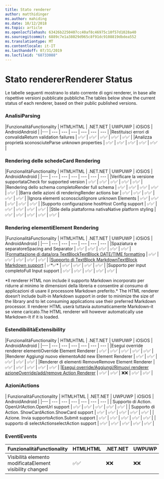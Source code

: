 ```yaml
---
title: Stato renderer
author: matthidinger
ms.author: mahiding
ms.date: 10/12/2018
ms.topic: article
ms.openlocfilehash: 63426b2250407cc40af8c46975c10f57d1028a40
ms.sourcegitcommit: 6889c7e1a38029d965c8f91dc9108819dbdea552
ms.translationtype: MT
ms.contentlocale: it-IT
ms.lasthandoff: 07/31/2019
ms.locfileid: "68733088"
---
```

# <a name="renderer-status"></a><span data-ttu-id="1fbd3-102">Stato renderer</span><span class="sxs-lookup"><span data-stu-id="1fbd3-102">Renderer Status</span></span>
<span data-ttu-id="1fbd3-103">Le tabelle seguenti mostrano lo stato corrente di ogni renderer, in base alle rispettive versioni pubblicate pubbliche.</span><span class="sxs-lookup"><span data-stu-id="1fbd3-103">The tables below show the current status of each renderer, based on their public published versions.</span></span>

### <a name="parsing"></a><span data-ttu-id="1fbd3-104">Analisi</span><span class="sxs-lookup"><span data-stu-id="1fbd3-104">Parsing</span></span>

|<span data-ttu-id="1fbd3-105">Funzionalità</span><span class="sxs-lookup"><span data-stu-id="1fbd3-105">Functionality</span></span> | <span data-ttu-id="1fbd3-106">HTML</span><span class="sxs-lookup"><span data-stu-id="1fbd3-106">HTML</span></span> | <span data-ttu-id="1fbd3-107">.NET</span><span class="sxs-lookup"><span data-stu-id="1fbd3-107">.NET</span></span> | <span data-ttu-id="1fbd3-108">UWP</span><span class="sxs-lookup"><span data-stu-id="1fbd3-108">UWP</span></span> | <span data-ttu-id="1fbd3-109">iOS</span><span class="sxs-lookup"><span data-stu-id="1fbd3-109">iOS</span></span> | <span data-ttu-id="1fbd3-110">Android</span><span class="sxs-lookup"><span data-stu-id="1fbd3-110">Android</span></span> |
|--- | --- | --- | --- | --- | --- | --- |
|<span data-ttu-id="1fbd3-111">Restituisci errori di convalida</span><span class="sxs-lookup"><span data-stu-id="1fbd3-111">Return validation failures</span></span> | <span data-ttu-id="1fbd3-112">✅</span><span class="sxs-lookup"><span data-stu-id="1fbd3-112">✅</span></span> | <span data-ttu-id="1fbd3-113">✅</span><span class="sxs-lookup"><span data-stu-id="1fbd3-113">✅</span></span> | <span data-ttu-id="1fbd3-114">✅</span><span class="sxs-lookup"><span data-stu-id="1fbd3-114">✅</span></span> | <span data-ttu-id="1fbd3-115">✅</span><span class="sxs-lookup"><span data-stu-id="1fbd3-115">✅</span></span> | <span data-ttu-id="1fbd3-116">✅</span><span class="sxs-lookup"><span data-stu-id="1fbd3-116">✅</span></span> |
|<span data-ttu-id="1fbd3-117">Analizza proprietà sconosciute</span><span class="sxs-lookup"><span data-stu-id="1fbd3-117">Parse unknown properties</span></span> | <span data-ttu-id="1fbd3-118">✅</span><span class="sxs-lookup"><span data-stu-id="1fbd3-118">✅</span></span> | <span data-ttu-id="1fbd3-119">✅</span><span class="sxs-lookup"><span data-stu-id="1fbd3-119">✅</span></span> | <span data-ttu-id="1fbd3-120">✅</span><span class="sxs-lookup"><span data-stu-id="1fbd3-120">✅</span></span> | <span data-ttu-id="1fbd3-121">✅</span><span class="sxs-lookup"><span data-stu-id="1fbd3-121">✅</span></span> | <span data-ttu-id="1fbd3-122">✅</span><span class="sxs-lookup"><span data-stu-id="1fbd3-122">✅</span></span> |

### <a name="card-rendering"></a><span data-ttu-id="1fbd3-123">Rendering delle schede</span><span class="sxs-lookup"><span data-stu-id="1fbd3-123">Card Rendering</span></span>

|<span data-ttu-id="1fbd3-124">Funzionalità</span><span class="sxs-lookup"><span data-stu-id="1fbd3-124">Functionality</span></span> | <span data-ttu-id="1fbd3-125">HTML</span><span class="sxs-lookup"><span data-stu-id="1fbd3-125">HTML</span></span> | <span data-ttu-id="1fbd3-126">.NET</span><span class="sxs-lookup"><span data-stu-id="1fbd3-126">.NET</span></span> | <span data-ttu-id="1fbd3-127">UWP</span><span class="sxs-lookup"><span data-stu-id="1fbd3-127">UWP</span></span> | <span data-ttu-id="1fbd3-128">iOS</span><span class="sxs-lookup"><span data-stu-id="1fbd3-128">iOS</span></span> | <span data-ttu-id="1fbd3-129">Android</span><span class="sxs-lookup"><span data-stu-id="1fbd3-129">Android</span></span> |
|--- | --- | --- | --- | --- | --- | --- |
|<span data-ttu-id="1fbd3-130">Verificare la versione supportata</span><span class="sxs-lookup"><span data-stu-id="1fbd3-130">Check for supported version</span></span> | <span data-ttu-id="1fbd3-131">✅</span><span class="sxs-lookup"><span data-stu-id="1fbd3-131">✅</span></span> | <span data-ttu-id="1fbd3-132">✅</span><span class="sxs-lookup"><span data-stu-id="1fbd3-132">✅</span></span> | <span data-ttu-id="1fbd3-133">✅</span><span class="sxs-lookup"><span data-stu-id="1fbd3-133">✅</span></span> | <span data-ttu-id="1fbd3-134">✅</span><span class="sxs-lookup"><span data-stu-id="1fbd3-134">✅</span></span> | <span data-ttu-id="1fbd3-135">✅</span><span class="sxs-lookup"><span data-stu-id="1fbd3-135">✅</span></span>  |
|<span data-ttu-id="1fbd3-136">Rendering dello schema completo</span><span class="sxs-lookup"><span data-stu-id="1fbd3-136">Render full schema</span></span> | <span data-ttu-id="1fbd3-137">✅</span><span class="sxs-lookup"><span data-stu-id="1fbd3-137">✅</span></span> | <span data-ttu-id="1fbd3-138">✅</span><span class="sxs-lookup"><span data-stu-id="1fbd3-138">✅</span></span> | <span data-ttu-id="1fbd3-139">✅</span><span class="sxs-lookup"><span data-stu-id="1fbd3-139">✅</span></span> | <span data-ttu-id="1fbd3-140">✅</span><span class="sxs-lookup"><span data-stu-id="1fbd3-140">✅</span></span> | <span data-ttu-id="1fbd3-141">✅</span><span class="sxs-lookup"><span data-stu-id="1fbd3-141">✅</span></span> |
|<span data-ttu-id="1fbd3-142">Barra delle azioni di rendering</span><span class="sxs-lookup"><span data-stu-id="1fbd3-142">Render actions bar</span></span> | <span data-ttu-id="1fbd3-143">✅</span><span class="sxs-lookup"><span data-stu-id="1fbd3-143">✅</span></span> | <span data-ttu-id="1fbd3-144">✅</span><span class="sxs-lookup"><span data-stu-id="1fbd3-144">✅</span></span> | <span data-ttu-id="1fbd3-145">✅</span><span class="sxs-lookup"><span data-stu-id="1fbd3-145">✅</span></span> | <span data-ttu-id="1fbd3-146">✅</span><span class="sxs-lookup"><span data-stu-id="1fbd3-146">✅</span></span> | <span data-ttu-id="1fbd3-147">✅</span><span class="sxs-lookup"><span data-stu-id="1fbd3-147">✅</span></span> |
|<span data-ttu-id="1fbd3-148">Ignora elementi sconosciuti</span><span class="sxs-lookup"><span data-stu-id="1fbd3-148">Ignore unknown Elements</span></span> | <span data-ttu-id="1fbd3-149">✅</span><span class="sxs-lookup"><span data-stu-id="1fbd3-149">✅</span></span> | <span data-ttu-id="1fbd3-150">✅</span><span class="sxs-lookup"><span data-stu-id="1fbd3-150">✅</span></span> | <span data-ttu-id="1fbd3-151">✅</span><span class="sxs-lookup"><span data-stu-id="1fbd3-151">✅</span></span> | <span data-ttu-id="1fbd3-152">✅</span><span class="sxs-lookup"><span data-stu-id="1fbd3-152">✅</span></span> | <span data-ttu-id="1fbd3-153">✅</span><span class="sxs-lookup"><span data-stu-id="1fbd3-153">✅</span></span> |
|<span data-ttu-id="1fbd3-154">Supporto configurazione host</span><span class="sxs-lookup"><span data-stu-id="1fbd3-154">Host Config support</span></span> | <span data-ttu-id="1fbd3-155">✅</span><span class="sxs-lookup"><span data-stu-id="1fbd3-155">✅</span></span> | <span data-ttu-id="1fbd3-156">✅</span><span class="sxs-lookup"><span data-stu-id="1fbd3-156">✅</span></span> | <span data-ttu-id="1fbd3-157">✅</span><span class="sxs-lookup"><span data-stu-id="1fbd3-157">✅</span></span> | <span data-ttu-id="1fbd3-158">✅</span><span class="sxs-lookup"><span data-stu-id="1fbd3-158">✅</span></span> | <span data-ttu-id="1fbd3-159">✅</span><span class="sxs-lookup"><span data-stu-id="1fbd3-159">✅</span></span> |
|<span data-ttu-id="1fbd3-160">Stile della piattaforma nativa</span><span class="sxs-lookup"><span data-stu-id="1fbd3-160">Native platform styling</span></span> | <span data-ttu-id="1fbd3-161">✅</span><span class="sxs-lookup"><span data-stu-id="1fbd3-161">✅</span></span> | <span data-ttu-id="1fbd3-162">✅</span><span class="sxs-lookup"><span data-stu-id="1fbd3-162">✅</span></span> | <span data-ttu-id="1fbd3-163">✅</span><span class="sxs-lookup"><span data-stu-id="1fbd3-163">✅</span></span> | <span data-ttu-id="1fbd3-164">✅</span><span class="sxs-lookup"><span data-stu-id="1fbd3-164">✅</span></span> | <span data-ttu-id="1fbd3-165">✅</span><span class="sxs-lookup"><span data-stu-id="1fbd3-165">✅</span></span> |

### <a name="element-rendering"></a><span data-ttu-id="1fbd3-166">Rendering elementi</span><span class="sxs-lookup"><span data-stu-id="1fbd3-166">Element Rendering</span></span>

|<span data-ttu-id="1fbd3-167">Funzionalità</span><span class="sxs-lookup"><span data-stu-id="1fbd3-167">Functionality</span></span> | <span data-ttu-id="1fbd3-168">HTML</span><span class="sxs-lookup"><span data-stu-id="1fbd3-168">HTML</span></span> | <span data-ttu-id="1fbd3-169">.NET</span><span class="sxs-lookup"><span data-stu-id="1fbd3-169">.NET</span></span> | <span data-ttu-id="1fbd3-170">UWP</span><span class="sxs-lookup"><span data-stu-id="1fbd3-170">UWP</span></span> | <span data-ttu-id="1fbd3-171">iOS</span><span class="sxs-lookup"><span data-stu-id="1fbd3-171">iOS</span></span> | <span data-ttu-id="1fbd3-172">Android</span><span class="sxs-lookup"><span data-stu-id="1fbd3-172">Android</span></span> |
|--- | --- | --- | --- | --- | --- | --- |
|<span data-ttu-id="1fbd3-173">Spaziatura e separatore</span><span class="sxs-lookup"><span data-stu-id="1fbd3-173">Spacing and Separator</span></span> | <span data-ttu-id="1fbd3-174">✅</span><span class="sxs-lookup"><span data-stu-id="1fbd3-174">✅</span></span> | <span data-ttu-id="1fbd3-175">✅</span><span class="sxs-lookup"><span data-stu-id="1fbd3-175">✅</span></span> | <span data-ttu-id="1fbd3-176">✅</span><span class="sxs-lookup"><span data-stu-id="1fbd3-176">✅</span></span> | <span data-ttu-id="1fbd3-177">✅</span><span class="sxs-lookup"><span data-stu-id="1fbd3-177">✅</span></span> | <span data-ttu-id="1fbd3-178">✅</span><span class="sxs-lookup"><span data-stu-id="1fbd3-178">✅</span></span> |
|[<span data-ttu-id="1fbd3-179">Formattazione di data/ora TextBlock</span><span class="sxs-lookup"><span data-stu-id="1fbd3-179">TextBlock DATE/TIME formatting</span></span>](../authoring-cards/text-features.md#datetime-formatting-and-localization) | <span data-ttu-id="1fbd3-180">✅</span><span class="sxs-lookup"><span data-stu-id="1fbd3-180">✅</span></span> | <span data-ttu-id="1fbd3-181">✅</span><span class="sxs-lookup"><span data-stu-id="1fbd3-181">✅</span></span> | <span data-ttu-id="1fbd3-182">✅</span><span class="sxs-lookup"><span data-stu-id="1fbd3-182">✅</span></span> | <span data-ttu-id="1fbd3-183">✅</span><span class="sxs-lookup"><span data-stu-id="1fbd3-183">✅</span></span> | <span data-ttu-id="1fbd3-184">✅</span><span class="sxs-lookup"><span data-stu-id="1fbd3-184">✅</span></span> |
|[<span data-ttu-id="1fbd3-185">Supporto di TextBlock Markdown</span><span class="sxs-lookup"><span data-stu-id="1fbd3-185">TextBlock Markdown support</span></span>](../authoring-cards/text-features.md#markdown) | <span data-ttu-id="1fbd3-186">✅\*</span><span class="sxs-lookup"><span data-stu-id="1fbd3-186">✅\*</span></span> | <span data-ttu-id="1fbd3-187">✅</span><span class="sxs-lookup"><span data-stu-id="1fbd3-187">✅</span></span> | <span data-ttu-id="1fbd3-188">✅</span><span class="sxs-lookup"><span data-stu-id="1fbd3-188">✅</span></span> | <span data-ttu-id="1fbd3-189">✅</span><span class="sxs-lookup"><span data-stu-id="1fbd3-189">✅</span></span> | <span data-ttu-id="1fbd3-190">✅</span><span class="sxs-lookup"><span data-stu-id="1fbd3-190">✅</span></span> |
|<span data-ttu-id="1fbd3-191">Supporto per input completo</span><span class="sxs-lookup"><span data-stu-id="1fbd3-191">Full Input support</span></span> | <span data-ttu-id="1fbd3-192">✅</span><span class="sxs-lookup"><span data-stu-id="1fbd3-192">✅</span></span> | <span data-ttu-id="1fbd3-193">✅</span><span class="sxs-lookup"><span data-stu-id="1fbd3-193">✅</span></span> | <span data-ttu-id="1fbd3-194">✅</span><span class="sxs-lookup"><span data-stu-id="1fbd3-194">✅</span></span> | <span data-ttu-id="1fbd3-195">✅</span><span class="sxs-lookup"><span data-stu-id="1fbd3-195">✅</span></span> | <span data-ttu-id="1fbd3-196">✅</span><span class="sxs-lookup"><span data-stu-id="1fbd3-196">✅</span></span> |

<span data-ttu-id="1fbd3-197">\*Il renderer HTML non include il supporto Markdown incorporato per ridurre al minimo le dimensioni della libreria e consentire al consumo di applicazioni di usare il processore Markdown preferito.</span><span class="sxs-lookup"><span data-stu-id="1fbd3-197">\* The HTML renderer doesn’t include built-in Markdown support in order to minimize the size of the library and to let consuming applications use their preferred Markdown processor.</span></span> <span data-ttu-id="1fbd3-198">Il renderer HTML userà tuttavia automaticamente Markdown-it se viene caricato.</span><span class="sxs-lookup"><span data-stu-id="1fbd3-198">The HTML renderer will however automatically use Markdown-It if it is loaded.</span></span>

### <a name="extensibility"></a><span data-ttu-id="1fbd3-199">Estendibilità</span><span class="sxs-lookup"><span data-stu-id="1fbd3-199">Extensibility</span></span>

|<span data-ttu-id="1fbd3-200">Funzionalità</span><span class="sxs-lookup"><span data-stu-id="1fbd3-200">Functionality</span></span> | <span data-ttu-id="1fbd3-201">HTML</span><span class="sxs-lookup"><span data-stu-id="1fbd3-201">HTML</span></span> | <span data-ttu-id="1fbd3-202">.NET</span><span class="sxs-lookup"><span data-stu-id="1fbd3-202">.NET</span></span> | <span data-ttu-id="1fbd3-203">UWP</span><span class="sxs-lookup"><span data-stu-id="1fbd3-203">UWP</span></span> | <span data-ttu-id="1fbd3-204">iOS</span><span class="sxs-lookup"><span data-stu-id="1fbd3-204">iOS</span></span> | <span data-ttu-id="1fbd3-205">Android</span><span class="sxs-lookup"><span data-stu-id="1fbd3-205">Android</span></span> |
|--- | --- | --- | --- | --- | --- | --- |
|<span data-ttu-id="1fbd3-206">Esegui override renderer elementi</span><span class="sxs-lookup"><span data-stu-id="1fbd3-206">Override Element Renderer</span></span> | <span data-ttu-id="1fbd3-207">✅</span><span class="sxs-lookup"><span data-stu-id="1fbd3-207">✅</span></span> | <span data-ttu-id="1fbd3-208">✅</span><span class="sxs-lookup"><span data-stu-id="1fbd3-208">✅</span></span> | <span data-ttu-id="1fbd3-209">✅</span><span class="sxs-lookup"><span data-stu-id="1fbd3-209">✅</span></span> | <span data-ttu-id="1fbd3-210">✅</span><span class="sxs-lookup"><span data-stu-id="1fbd3-210">✅</span></span> | <span data-ttu-id="1fbd3-211">✅</span><span class="sxs-lookup"><span data-stu-id="1fbd3-211">✅</span></span> |
|<span data-ttu-id="1fbd3-212">Renderer Aggiungi nuovo elemento</span><span class="sxs-lookup"><span data-stu-id="1fbd3-212">Add new Element Renderer</span></span> | <span data-ttu-id="1fbd3-213">✅</span><span class="sxs-lookup"><span data-stu-id="1fbd3-213">✅</span></span> | <span data-ttu-id="1fbd3-214">✅</span><span class="sxs-lookup"><span data-stu-id="1fbd3-214">✅</span></span> | <span data-ttu-id="1fbd3-215">✅</span><span class="sxs-lookup"><span data-stu-id="1fbd3-215">✅</span></span> | <span data-ttu-id="1fbd3-216">✅</span><span class="sxs-lookup"><span data-stu-id="1fbd3-216">✅</span></span> | <span data-ttu-id="1fbd3-217">✅</span><span class="sxs-lookup"><span data-stu-id="1fbd3-217">✅</span></span> |
|<span data-ttu-id="1fbd3-218">Renderer di elementi Remove</span><span class="sxs-lookup"><span data-stu-id="1fbd3-218">Remove Element Renderer</span></span> | <span data-ttu-id="1fbd3-219">✅</span><span class="sxs-lookup"><span data-stu-id="1fbd3-219">✅</span></span> | <span data-ttu-id="1fbd3-220">✅</span><span class="sxs-lookup"><span data-stu-id="1fbd3-220">✅</span></span> | <span data-ttu-id="1fbd3-221">✅</span><span class="sxs-lookup"><span data-stu-id="1fbd3-221">✅</span></span> | <span data-ttu-id="1fbd3-222">✅</span><span class="sxs-lookup"><span data-stu-id="1fbd3-222">✅</span></span> | <span data-ttu-id="1fbd3-223">✅</span><span class="sxs-lookup"><span data-stu-id="1fbd3-223">✅</span></span> |
|[<span data-ttu-id="1fbd3-224">Esegui override/Aggiungi/Rimuovi renderer azione</span><span class="sxs-lookup"><span data-stu-id="1fbd3-224">Override/add/remove Action Renderer</span></span>](https://github.com/Microsoft/AdaptiveCards/issues/1671) | <span data-ttu-id="1fbd3-225">✅</span><span class="sxs-lookup"><span data-stu-id="1fbd3-225">✅</span></span> | <span data-ttu-id="1fbd3-226">✅</span><span class="sxs-lookup"><span data-stu-id="1fbd3-226">✅</span></span> | <span data-ttu-id="1fbd3-227">❌</span><span class="sxs-lookup"><span data-stu-id="1fbd3-227">❌</span></span> | <span data-ttu-id="1fbd3-228">✅</span><span class="sxs-lookup"><span data-stu-id="1fbd3-228">✅</span></span> | <span data-ttu-id="1fbd3-229">✅</span><span class="sxs-lookup"><span data-stu-id="1fbd3-229">✅</span></span> |

### <a name="actions"></a><span data-ttu-id="1fbd3-230">Azioni</span><span class="sxs-lookup"><span data-stu-id="1fbd3-230">Actions</span></span>

| <span data-ttu-id="1fbd3-231">Funzionalità</span><span class="sxs-lookup"><span data-stu-id="1fbd3-231">Functionality</span></span> | <span data-ttu-id="1fbd3-232">HTML</span><span class="sxs-lookup"><span data-stu-id="1fbd3-232">HTML</span></span> | <span data-ttu-id="1fbd3-233">.NET</span><span class="sxs-lookup"><span data-stu-id="1fbd3-233">.NET</span></span> | <span data-ttu-id="1fbd3-234">UWP</span><span class="sxs-lookup"><span data-stu-id="1fbd3-234">UWP</span></span> | <span data-ttu-id="1fbd3-235">iOS</span><span class="sxs-lookup"><span data-stu-id="1fbd3-235">iOS</span></span> | <span data-ttu-id="1fbd3-236">Android</span><span class="sxs-lookup"><span data-stu-id="1fbd3-236">Android</span></span> |
|--- | --- | --- | --- | --- | --- | --- |
| <span data-ttu-id="1fbd3-237">Supporto di Action. OpenUrl</span><span class="sxs-lookup"><span data-stu-id="1fbd3-237">Action.OpenUrl support</span></span> | <span data-ttu-id="1fbd3-238">✅</span><span class="sxs-lookup"><span data-stu-id="1fbd3-238">✅</span></span> | <span data-ttu-id="1fbd3-239">✅</span><span class="sxs-lookup"><span data-stu-id="1fbd3-239">✅</span></span> | <span data-ttu-id="1fbd3-240">✅</span><span class="sxs-lookup"><span data-stu-id="1fbd3-240">✅</span></span> | <span data-ttu-id="1fbd3-241">✅</span><span class="sxs-lookup"><span data-stu-id="1fbd3-241">✅</span></span> | <span data-ttu-id="1fbd3-242">✅</span><span class="sxs-lookup"><span data-stu-id="1fbd3-242">✅</span></span>  |
| <span data-ttu-id="1fbd3-243">Supporto di Action. ShowCard</span><span class="sxs-lookup"><span data-stu-id="1fbd3-243">Action.ShowCard support</span></span>  | <span data-ttu-id="1fbd3-244">✅</span><span class="sxs-lookup"><span data-stu-id="1fbd3-244">✅</span></span> | <span data-ttu-id="1fbd3-245">✅</span><span class="sxs-lookup"><span data-stu-id="1fbd3-245">✅</span></span> | <span data-ttu-id="1fbd3-246">✅</span><span class="sxs-lookup"><span data-stu-id="1fbd3-246">✅</span></span> | <span data-ttu-id="1fbd3-247">✅</span><span class="sxs-lookup"><span data-stu-id="1fbd3-247">✅</span></span> | <span data-ttu-id="1fbd3-248">✅</span><span class="sxs-lookup"><span data-stu-id="1fbd3-248">✅</span></span> |
| <span data-ttu-id="1fbd3-249">Azione. Invia supporto</span><span class="sxs-lookup"><span data-stu-id="1fbd3-249">Action.Submit support</span></span>  | <span data-ttu-id="1fbd3-250">✅</span><span class="sxs-lookup"><span data-stu-id="1fbd3-250">✅</span></span> | <span data-ttu-id="1fbd3-251">✅</span><span class="sxs-lookup"><span data-stu-id="1fbd3-251">✅</span></span> | <span data-ttu-id="1fbd3-252">✅</span><span class="sxs-lookup"><span data-stu-id="1fbd3-252">✅</span></span> | <span data-ttu-id="1fbd3-253">✅</span><span class="sxs-lookup"><span data-stu-id="1fbd3-253">✅</span></span> | <span data-ttu-id="1fbd3-254">✅</span><span class="sxs-lookup"><span data-stu-id="1fbd3-254">✅</span></span>  |
| <span data-ttu-id="1fbd3-255">supporto di selectAction</span><span class="sxs-lookup"><span data-stu-id="1fbd3-255">selectAction support</span></span> | <span data-ttu-id="1fbd3-256">✅</span><span class="sxs-lookup"><span data-stu-id="1fbd3-256">✅</span></span> | <span data-ttu-id="1fbd3-257">✅</span><span class="sxs-lookup"><span data-stu-id="1fbd3-257">✅</span></span> | <span data-ttu-id="1fbd3-258">✅</span><span class="sxs-lookup"><span data-stu-id="1fbd3-258">✅</span></span> | <span data-ttu-id="1fbd3-259">✅</span><span class="sxs-lookup"><span data-stu-id="1fbd3-259">✅</span></span> | <span data-ttu-id="1fbd3-260">✅</span><span class="sxs-lookup"><span data-stu-id="1fbd3-260">✅</span></span> |

### <a name="events"></a><span data-ttu-id="1fbd3-261">Eventi</span><span class="sxs-lookup"><span data-stu-id="1fbd3-261">Events</span></span>

|       <span data-ttu-id="1fbd3-262">Funzionalità</span><span class="sxs-lookup"><span data-stu-id="1fbd3-262">Functionality</span></span>        | <span data-ttu-id="1fbd3-263">HTML</span><span class="sxs-lookup"><span data-stu-id="1fbd3-263">HTML</span></span> | <span data-ttu-id="1fbd3-264">.NET</span><span class="sxs-lookup"><span data-stu-id="1fbd3-264">.NET</span></span> | <span data-ttu-id="1fbd3-265">UWP</span><span class="sxs-lookup"><span data-stu-id="1fbd3-265">UWP</span></span> | <span data-ttu-id="1fbd3-266">iOS</span><span class="sxs-lookup"><span data-stu-id="1fbd3-266">iOS</span></span> | <span data-ttu-id="1fbd3-267">Android</span><span class="sxs-lookup"><span data-stu-id="1fbd3-267">Android</span></span> | 
|----------------------------|------|------|-----|-----|---------|
| <span data-ttu-id="1fbd3-268">Visibilità elemento modificata</span><span class="sxs-lookup"><span data-stu-id="1fbd3-268">Element visibility changed</span></span> |  <span data-ttu-id="1fbd3-269">✅</span><span class="sxs-lookup"><span data-stu-id="1fbd3-269">✅</span></span>   |  <span data-ttu-id="1fbd3-270">❌</span><span class="sxs-lookup"><span data-stu-id="1fbd3-270">❌</span></span>   |  <span data-ttu-id="1fbd3-271">❌</span><span class="sxs-lookup"><span data-stu-id="1fbd3-271">❌</span></span>  |  <span data-ttu-id="1fbd3-272">❌</span><span class="sxs-lookup"><span data-stu-id="1fbd3-272">❌</span></span>  | <span data-ttu-id="1fbd3-273">❌</span><span class="sxs-lookup"><span data-stu-id="1fbd3-273">❌</span></span> |

